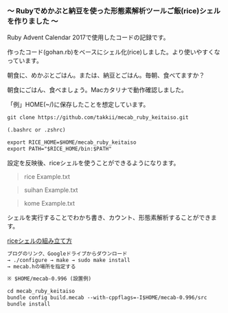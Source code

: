 ### 〜 Rubyでめかぶと納豆を使った形態素解析ツールご飯(rice)シェルを作りました 〜

Ruby Advent Calendar 2017で使用したコードの記録です。

作ったコード(gohan.rb)をベースにシェル化(rice)しました。より使いやすくなっています。

朝食に、めかぶとごはん。または、納豆とごはん。毎朝、食べてますか？

朝食にごはん、食べましょう。Macカタリナで動作確認しました。

「例」HOME(~/)に保存したことを想定しています。

```markdown
git clone https://github.com/takkii/mecab_ruby_keitaiso.git

(.bashrc or .zshrc)

export RICE_HOME=$HOME/mecab_ruby_keitaiso
export PATH="$RICE_HOME/bin:$PATH"
```

設定を反映後、riceシェルを使うことができるようになります。

> rice Example.txt

> suihan Example.txt

> kome Example.txt

シェルを実行することでわかち書き、カウント、形態素解析することができます。

[riceシェルの組み立て方](http://takkii.hatenablog.com/entry/2017/11/22/215228)

```markdown
ブログのリンク、Googleドライブからダウンロード
→ ./configure → make → sudo make install
→ mecab.hの場所を指定する

※ $HOME/mecab-0.996 (設置例)

cd mecab_ruby_keitaiso
bundle config build.mecab --with-cppflags=-I$HOME/mecab-0.996/src
bundle install
```